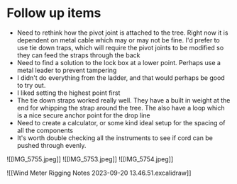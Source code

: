 
# Follow up items
- Need to rethink how the pivot joint is attached to the tree. Right now it is dependent on metal cable which may or may not be fine. I'd prefer to use tie down traps, which will require the pivot joints to be modified so they can feed the straps through the back
- Need to find a solution to the lock box at a lower point. Perhaps use a metal leader to prevent tampering
- I didn't do everything from the ladder, and that would perhaps be good to try out. 
- I liked setting the highest point first
- The tie down straps worked really well. They have a built in weight at the end for whipping the strap around the tree. The also have a loop which is a nice secure anchor point for the drop line
- Need to create a calculator, or some kind ideal setup for the spacing of all the components 
- It's worth double checking all the instruments to see if cord can be pushed through evenly. 

![[IMG_5755.jpeg]]
![[IMG_5753.jpeg]]
![[IMG_5754.jpeg]]

![[Wind Meter Rigging Notes 2023-09-20 13.46.51.excalidraw]]